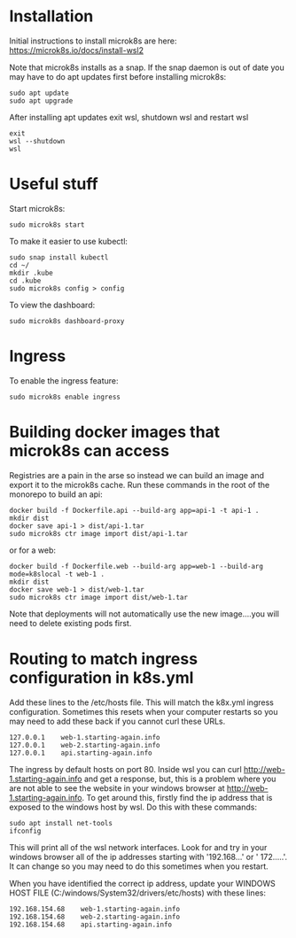 # Installation

Initial instructions to install microk8s are here:
https://microk8s.io/docs/install-wsl2

Note that microk8s installs as a snap. If the snap daemon is out of date you may have to do apt updates first before
installing microk8s:

```
sudo apt update
sudo apt upgrade
```

After installing apt updates exit wsl, shutdown wsl and restart wsl

```
exit
wsl --shutdown
wsl
```

# Useful stuff

Start microk8s:

```
sudo microk8s start
```

To make it easier to use kubectl:

```
sudo snap install kubectl
cd ~/
mkdir .kube
cd .kube
sudo microk8s config > config
```

To view the dashboard:

```
sudo microk8s dashboard-proxy
```

# Ingress

To enable the ingress feature:

```
sudo microk8s enable ingress
```

# Building docker images that microk8s can access

Registries are a pain in the arse so instead we can build an image and export it to the microk8s cache. Run these commands
in the root of the monorepo to build an api:

```
docker build -f Dockerfile.api --build-arg app=api-1 -t api-1 .
mkdir dist
docker save api-1 > dist/api-1.tar
sudo microk8s ctr image import dist/api-1.tar
```

or for a web:

```
docker build -f Dockerfile.web --build-arg app=web-1 --build-arg mode=k8slocal -t web-1 .
mkdir dist
docker save web-1 > dist/web-1.tar
sudo microk8s ctr image import dist/web-1.tar
```

Note that deployments will not automatically use the new image....you will need to delete existing pods first.

# Routing to match ingress configuration in k8s.yml

Add these lines to the /etc/hosts file. This will match the k8x.yml ingress configuration. Sometimes this resets
when your computer restarts so you may need to add these back if you cannot curl these URLs.

```
127.0.0.1    web-1.starting-again.info
127.0.0.1    web-2.starting-again.info
127.0.0.1    api.starting-again.info
```

The ingress by default hosts on port 80. Inside wsl you can curl http://web-1.starting-again.info and get a response, but,
this is a problem where you are not able to see the website in your windows browser at http://web-1.starting-again.info.
To get around this, firstly find the ip address that is exposed to the windows host by wsl. Do this with these commands:

```
sudo apt install net-tools
ifconfig
```

This will print all of the wsl network interfaces. Look for and try in your windows browser all of the ip addresses
starting with '192.168...' or ' 172.....'. It can change so you may need to do this sometimes when you restart.

When you have identified the correct ip address, update your WINDOWS HOST FILE (C:/windows/System32/drivers/etc/hosts)
with these lines:

```
192.168.154.68    web-1.starting-again.info
192.168.154.68    web-2.starting-again.info
192.168.154.68    api.starting-again.info
```
